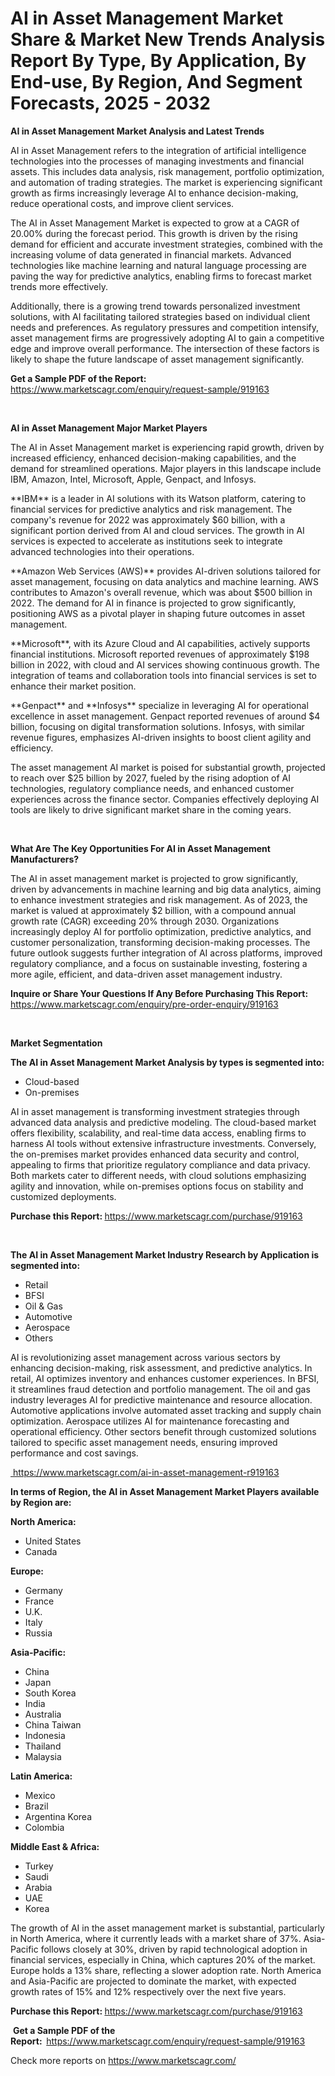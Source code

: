 <p><h1>AI in Asset Management Market Share & Market New Trends Analysis Report By Type, By Application, By End-use, By Region, And Segment Forecasts, 2025 - 2032</h1></p><p><strong>AI in Asset Management Market Analysis and Latest Trends</strong></p>
<p><p>AI in Asset Management refers to the integration of artificial intelligence technologies into the processes of managing investments and financial assets. This includes data analysis, risk management, portfolio optimization, and automation of trading strategies. The market is experiencing significant growth as firms increasingly leverage AI to enhance decision-making, reduce operational costs, and improve client services. </p><p>The AI in Asset Management Market is expected to grow at a CAGR of 20.00% during the forecast period. This growth is driven by the rising demand for efficient and accurate investment strategies, combined with the increasing volume of data generated in financial markets. Advanced technologies like machine learning and natural language processing are paving the way for predictive analytics, enabling firms to forecast market trends more effectively. </p><p>Additionally, there is a growing trend towards personalized investment solutions, with AI facilitating tailored strategies based on individual client needs and preferences. As regulatory pressures and competition intensify, asset management firms are progressively adopting AI to gain a competitive edge and improve overall performance. The intersection of these factors is likely to shape the future landscape of asset management significantly.</p></p>
<p><strong>Get a Sample PDF of the Report:&nbsp;</strong> <a href="https://www.marketscagr.com/enquiry/request-sample/919163?utm_campaign=3075&utm_medium=2&utm_source=Github&utm_content=ia&utm_term=05032025&utm_id=ai-in-asset-management">https://www.marketscagr.com/enquiry/request-sample/919163</a></p>
<p>&nbsp;</p>
<p><strong>AI in Asset Management Major Market Players</strong></p>
<p><p>The AI in Asset Management market is experiencing rapid growth, driven by increased efficiency, enhanced decision-making capabilities, and the demand for streamlined operations. Major players in this landscape include IBM, Amazon, Intel, Microsoft, Apple, Genpact, and Infosys.</p><p>**IBM** is a leader in AI solutions with its Watson platform, catering to financial services for predictive analytics and risk management. The company's revenue for 2022 was approximately $60 billion, with a significant portion derived from AI and cloud services. The growth in AI services is expected to accelerate as institutions seek to integrate advanced technologies into their operations.</p><p>**Amazon Web Services (AWS)** provides AI-driven solutions tailored for asset management, focusing on data analytics and machine learning. AWS contributes to Amazon's overall revenue, which was about $500 billion in 2022. The demand for AI in finance is projected to grow significantly, positioning AWS as a pivotal player in shaping future outcomes in asset management.</p><p>**Microsoft**, with its Azure Cloud and AI capabilities, actively supports financial institutions. Microsoft reported revenues of approximately $198 billion in 2022, with cloud and AI services showing continuous growth. The integration of teams and collaboration tools into financial services is set to enhance their market position.</p><p>**Genpact** and **Infosys** specialize in leveraging AI for operational excellence in asset management. Genpact reported revenues of around $4 billion, focusing on digital transformation solutions. Infosys, with similar revenue figures, emphasizes AI-driven insights to boost client agility and efficiency.</p><p>The asset management AI market is poised for substantial growth, projected to reach over $25 billion by 2027, fueled by the rising adoption of AI technologies, regulatory compliance needs, and enhanced customer experiences across the finance sector. Companies effectively deploying AI tools are likely to drive significant market share in the coming years.</p></p>
<p>&nbsp;</p>
<p><strong>What Are The Key Opportunities For AI in Asset Management Manufacturers?</strong></p>
<p><p>The AI in asset management market is projected to grow significantly, driven by advancements in machine learning and big data analytics, aiming to enhance investment strategies and risk management. As of 2023, the market is valued at approximately $2 billion, with a compound annual growth rate (CAGR) exceeding 20% through 2030. Organizations increasingly deploy AI for portfolio optimization, predictive analytics, and customer personalization, transforming decision-making processes. The future outlook suggests further integration of AI across platforms, improved regulatory compliance, and a focus on sustainable investing, fostering a more agile, efficient, and data-driven asset management industry.</p></p>
<p><strong>Inquire or Share Your Questions If Any Before Purchasing This Report:</strong> <a href="https://www.marketscagr.com/enquiry/pre-order-enquiry/919163?utm_campaign=3075&utm_medium=2&utm_source=Github&utm_content=ia&utm_term=05032025&utm_id=ai-in-asset-management">https://www.marketscagr.com/enquiry/pre-order-enquiry/919163</a></p>
<p>&nbsp;</p>
<p><strong>Market Segmentation</strong></p>
<p><strong>The AI in Asset Management Market Analysis by types is segmented into:</strong></p>
<p><ul><li>Cloud-based</li><li>On-premises</li></ul></p>
<p><p>AI in asset management is transforming investment strategies through advanced data analysis and predictive modeling. The cloud-based market offers flexibility, scalability, and real-time data access, enabling firms to harness AI tools without extensive infrastructure investments. Conversely, the on-premises market provides enhanced data security and control, appealing to firms that prioritize regulatory compliance and data privacy. Both markets cater to different needs, with cloud solutions emphasizing agility and innovation, while on-premises options focus on stability and customized deployments.</p></p>
<p><strong>Purchase this Report:&nbsp;</strong><a href="https://www.marketscagr.com/purchase/919163?utm_campaign=3075&utm_medium=2&utm_source=Github&utm_content=ia&utm_term=05032025&utm_id=ai-in-asset-management">https://www.marketscagr.com/purchase/919163</a></p>
<p>&nbsp;</p>
<p><strong>The AI in Asset Management Market Industry Research by Application is segmented into:</strong></p>
<p><ul><li>Retail</li><li>BFSI</li><li>Oil & Gas</li><li>Automotive</li><li>Aerospace</li><li>Others</li></ul></p>
<p><p>AI is revolutionizing asset management across various sectors by enhancing decision-making, risk assessment, and predictive analytics. In retail, AI optimizes inventory and enhances customer experiences. In BFSI, it streamlines fraud detection and portfolio management. The oil and gas industry leverages AI for predictive maintenance and resource allocation. Automotive applications involve automated asset tracking and supply chain optimization. Aerospace utilizes AI for maintenance forecasting and operational efficiency. Other sectors benefit through customized solutions tailored to specific asset management needs, ensuring improved performance and cost savings.</p></p>
<p><a href="https://www.marketscagr.com/ai-in-asset-management-r919163?utm_campaign=3075&utm_medium=2&utm_source=Github&utm_content=ia&utm_term=05032025&utm_id=ai-in-asset-management">&nbsp;https://www.marketscagr.com/ai-in-asset-management-r919163</a></p>
<p><strong>In terms of Region, the AI in Asset Management Market Players available by Region are:</strong></p>
<p>
    <p> <strong> North America: </strong>
        <ul>
            <li>United States</li>
            <li>Canada</li>
        </ul>
        </p> 
    <p> <strong> Europe: </strong>
        <ul>
            <li>Germany</li>
            <li>France</li>
            <li>U.K.</li>
            <li>Italy</li>
            <li>Russia</li>
        </ul>
        </p> 
    <p> <strong> Asia-Pacific: </strong>
        <ul>
            <li>China</li>
            <li>Japan</li>
            <li>South Korea</li>
            <li>India</li>
            <li>Australia</li>
            <li>China Taiwan</li>
            <li>Indonesia</li>
            <li>Thailand</li>
            <li>Malaysia</li>
        </ul>
        </p> 
    <p> <strong> Latin America: </strong>
        <ul>
            <li>Mexico</li>
            <li>Brazil</li>
            <li>Argentina Korea</li>
            <li>Colombia</li>
        </ul>
        </p> 
    <p> <strong> Middle East & Africa: </strong>
        <ul>
            <li>Turkey</li>
            <li>Saudi</li>
            <li>Arabia</li>
            <li>UAE</li>
            <li>Korea</li>
        </ul>
    </p>
    </p>
<p><p>The growth of AI in the asset management market is substantial, particularly in North America, where it currently leads with a market share of 37%. Asia-Pacific follows closely at 30%, driven by rapid technological adoption in financial services, especially in China, which captures 20% of the market. Europe holds a 13% share, reflecting a slower adoption rate. North America and Asia-Pacific are projected to dominate the market, with expected growth rates of 15% and 12% respectively over the next five years.</p></p>
<p><strong>Purchase this Report: </strong><a href="https://www.marketscagr.com/purchase/919163?utm_campaign=3075&utm_medium=2&utm_source=Github&utm_content=ia&utm_term=05032025&utm_id=ai-in-asset-management">https://www.marketscagr.com/purchase/919163</a></p>
<p>&nbsp;<strong>Get a Sample PDF of the Report:&nbsp;&nbsp;</strong><a href="https://www.marketscagr.com/enquiry/request-sample/919163?utm_campaign=3075&utm_medium=2&utm_source=Github&utm_content=ia&utm_term=05032025&utm_id=ai-in-asset-management">https://www.marketscagr.com/enquiry/request-sample/919163</a></p>
<p><strong></strong></p>
<p>Check more reports on <a href="https://www.marketscagr.com/?utm_campaign=3075&utm_medium=2&utm_source=Github&utm_content=ia&utm_term=05032025&utm_id=ai-in-asset-management">https://www.marketscagr.com/</a></p>